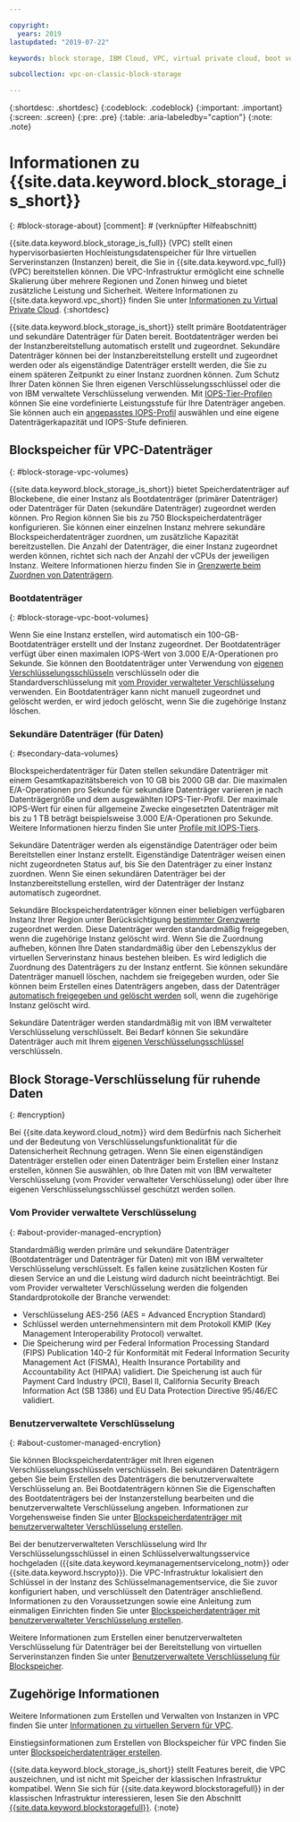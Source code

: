 ```yaml
---

copyright:
  years: 2019
lastupdated: "2019-07-22"

keywords: block storage, IBM Cloud, VPC, virtual private cloud, boot volume, data volume, volume, data storage, virtual server instance, instance, IOPS, HPCS, Key Protect

subcollection: vpc-on-classic-block-storage

---
```

{:shortdesc: .shortdesc}
{:codeblock: .codeblock}
{:important: .important}
{:screen: .screen}
{:pre: .pre}
{:table: .aria-labeledby="caption"}
{:note: .note}

# Informationen zu {{site.data.keyword.block_storage_is_short}}
{: #block-storage-about}
[comment]: # (verknüpfter Hilfeabschnitt)

{{site.data.keyword.block_storage_is_full}} (VPC) stellt einen hypervisorbasierten Hochleistungsdatenspeicher für Ihre virtuellen Serverinstanzen (Instanzen) bereit, die Sie in {{site.data.keyword.vpc_full}} (VPC) bereitstellen können. Die VPC-Infrastruktur ermöglicht eine schnelle Skalierung über mehrere Regionen und Zonen hinweg und bietet zusätzliche Leistung und Sicherheit. Weitere Informationen zu {{site.data.keyword.vpc_short}} finden Sie unter [Informationen zu Virtual Private Cloud](/docs/vpc-on-classic?topic=vpc-on-classic-about).
{:shortdesc}

{{site.data.keyword.block_storage_is_short}} stellt primäre Bootdatenträger und sekundäre Datenträger für Daten bereit. Bootdatenträger werden bei der Instanzbereitstellung automatisch erstellt und zugeordnet. Sekundäre Datenträger können bei der Instanzbereitstellung erstellt und zugeordnet werden oder als eigenständige Datenträger erstellt werden, die Sie zu einem späteren Zeitpunkt zu einer Instanz zuordnen können. Zum Schutz Ihrer Daten können Sie Ihren eigenen Verschlüsselungsschlüssel oder die von IBM verwaltete Verschlüsselung verwenden. Mit [IOPS-Tier-Profilen](/docs/vpc-on-classic-block-storage?topic=vpc-on-classic-block-storage-block-storage-profiles#tiers) können Sie eine vordefinierte Leistungsstufe für Ihre Datenträger angeben. Sie können auch ein [angepasstes IOPS-Profil](/docs/vpc-on-classic-block-storage?topic=vpc-on-classic-block-storage-block-storage-profiles#custom) auswählen und eine eigene Datenträgerkapazität und IOPS-Stufe definieren.

## Blockspeicher für VPC-Datenträger
{: #block-storage-vpc-volumes}

{{site.data.keyword.block_storage_is_short}} bietet Speicherdatenträger auf Blockebene, die einer Instanz als Bootdatenträger (primärer Datenträger) oder Datenträger für Daten (sekundäre Datenträger) zugeordnet werden können. Pro Region können Sie bis zu 750 Blockspeicherdatenträger konfigurieren. Sie können einer einzelnen Instanz mehrere sekundäre Blockspeicherdatenträger zuordnen, um zusätzliche Kapazität bereitzustellen. Die Anzahl der Datenträger, die einer Instanz zugeordnet werden können, richtet sich nach der Anzahl der vCPUs der jeweiligen Instanz. Weitere Informationen hierzu finden Sie in [Grenzwerte beim Zuordnen von Datenträgern](/docs/vpc-on-classic-block-storage?topic=vpc-on-classic-block-storage-attaching-block-storage#vol-attach-limits).

### Bootdatenträger
{: #block-storage-vpc-boot-volumes}

Wenn Sie eine Instanz erstellen, wird automatisch ein 100-GB-Bootdatenträger erstellt und der Instanz zugeordnet. Der Bootdatenträger verfügt über einen maximalen IOPS-Wert von 3.000 E/A-Operationen pro Sekunde. Sie können den Bootdatenträger unter Verwendung von [eigenen Verschlüsselungsschlüsseln](#about-customer-managed-encrytion) verschlüsseln oder die Standardverschlüsselung mit [vom Provider verwalteter Verschlüsselung](#about-provider-managed-encryption) verwenden. Ein Bootdatenträger kann nicht manuell zugeordnet und gelöscht werden, er wird jedoch gelöscht, wenn Sie die zugehörige Instanz löschen.

### Sekundäre Datenträger (für Daten)
{: #secondary-data-volumes}

Blockspeicherdatenträger für Daten stellen sekundäre Datenträger mit einem Gesamtkapazitätsbereich von 10 GB bis 2000 GB dar. Die maximalen E/A-Operationen pro Sekunde für sekundäre Datenträger variieren je nach Datenträgergröße und dem ausgewählten IOPS-Tier-Profil. Der maximale IOPS-Wert für einen für allgemeine Zwecke eingesetzten Datenträger mit bis zu 1 TB beträgt beispielsweise 3.000 E/A-Operationen pro Sekunde. Weitere Informationen hierzu finden Sie unter [Profile mit IOPS-Tiers](/docs/vpc-on-classic-block-storage?topic=vpc-on-classic-block-storage-block-storage-profiles#tiers).

Sekundäre Datenträger werden als eigenständige Datenträger oder beim Bereitstellen einer Instanz erstellt. Eigenständige Datenträger weisen einen nicht zugeordneten Status auf, bis Sie den Datenträger zu einer Instanz zuordnen. Wenn Sie einen sekundären Datenträger bei der Instanzbereitstellung erstellen, wird der Datenträger der Instanz automatisch zugeordnet.  

Sekundäre Blockspeicherdatenträger können einer beliebigen verfügbaren Instanz Ihrer Region unter Berücksichtigung [bestimmter Grenzwerte](/docs/vpc-on-classic-block-storage?topic=vpc-on-classic-block-storage-attaching-block-storage#vol-attach-limits) zugeordnet werden. Diese Datenträger werden standardmäßig freigegeben, wenn die zugehörige Instanz gelöscht wird. Wenn Sie die Zuordnung aufheben, können Ihre Daten standardmäßig über den Lebenszyklus der virtuellen Serverinstanz hinaus bestehen bleiben. Es wird lediglich die Zuordnung des Datenträgers zu der Instanz entfernt. Sie können sekundäre Datenträger manuell löschen, nachdem sie freigegeben wurden, oder Sie können beim Erstellen eines Datenträgers angeben, dass der Datenträger [automatisch freigegeben und gelöscht werden](/docs/vpc-on-classic-block-storage?topic=vpc-on-classic-block-storage-managing-block-storage#auto-delete) soll, wenn die zugehörige Instanz gelöscht wird.

Sekundäre Datenträger werden standardmäßig mit von IBM verwalteter Verschlüsselung verschlüsselt. Bei Bedarf können Sie sekundäre Datenträger auch mit Ihrem [eigenen Verschlüsselungsschlüssel](#about-customer-managed-encrytion) verschlüsseln.

## Block Storage-Verschlüsselung für ruhende Daten
{: #encryption}

Bei {{site.data.keyword.cloud_notm}} wird dem Bedürfnis nach Sicherheit und der Bedeutung von Verschlüsselungsfunktionalität für die Datensicherheit Rechnung getragen. Wenn Sie einen eigenständigen Datenträger erstellen oder einen Datenträger beim Erstellen einer Instanz erstellen, können Sie auswählen, ob Ihre Daten mit von IBM verwalteter Verschlüsselung (vom Provider verwalteter Verschlüsselung) oder über Ihre eigenen Verschlüsselungsschlüssel geschützt werden sollen.  

### Vom Provider verwaltete Verschlüsselung
{: #about-provider-managed-encryption}

Standardmäßig werden primäre und sekundäre Datenträger (Bootdatenträger und Datenträger für Daten) mit von IBM verwalteter Verschlüsselung verschlüsselt. Es fallen keine zusätzlichen Kosten für diesen Service an und die Leistung wird dadurch nicht beeinträchtigt. Bei vom Provider verwalteter Verschlüsselung werden die folgenden Standardprotokolle der Branche verwendet:

* Verschlüsselung AES-256 (AES = Advanced Encryption Standard)
* Schlüssel werden unternehmensintern mit dem Protokoll KMIP (Key Management Interoperability Protocol) verwaltet.
* Die Speicherung wird per Federal Information Processing Standard (FIPS) Publication 140-2 für Konformität mit Federal Information Security Management Act (FISMA), Health Insurance Portability and Accountability Act (HIPAA) validiert. Die Speicherung ist auch für Payment Card Industry (PCI), Basel II, California Security Breach Information Act (SB 1386) und EU Data Protection Directive 95/46/EC validiert.

### Benutzerverwaltete Verschlüsselung
{: #about-customer-managed-encrytion}

Sie können Blockspeicherdatenträger mit Ihren eigenen Verschlüsselungsschlüsseln verschlüsseln. Bei sekundären Datenträgern geben Sie beim Erstellen des Datenträgers die benutzerverwaltete Verschlüsselung an. Bei Bootdatenträgern können Sie die Eigenschaften des Bootdatenträgers bei der Instanzerstellung bearbeiten und die benutzerverwaltete Verschlüsselung angeben. Informationen zur Vorgehensweise finden Sie unter [Blockspeicherdatenträger mit benutzerverwalteter Verschlüsselung erstellen](/docs/vpc-on-classic-block-storage?topic=vpc-on-classic-block-storage-block-storage-encryption).

Bei der benutzerverwalteten Verschlüsselung wird Ihr Verschlüsselungsschlüssel in einen Schlüsselverwaltungsservice hochgeladen ({{site.data.keyword.keymanagementservicelong_notm}} oder {{site.data.keyword.hscrypto}}). Die VPC-Infrastruktur lokalisiert den Schlüssel in der Instanz des Schlüsselmanagementservice, die Sie zuvor konfiguriert haben, und verschlüsselt den Datenträger anschließend. Informationen zu den Voraussetzungen sowie eine Anleitung zum einmaligen Einrichten finden Sie unter [Blockspeicherdatenträger mit benutzerverwalteter Verschlüsselung erstellen](/docs/vpc-on-classic-block-storage?topic=vpc-on-classic-block-storage-block-storage-encryption).

Weitere Informationen zum Erstellen einer benutzerverwalteten Verschlüsselung für Datenträger bei der Bereitstellung von virtuellen Serverinstanzen finden Sie unter [Benutzerverwaltete Verschlüsselung für Blockspeicher](/docs/vpc-on-classic-vsi?topic=vpc-on-classic-vsi-storage#customer-managed-encryption-keys).

## Zugehörige Informationen

Weitere Informationen zum Erstellen und Verwalten von Instanzen in VPC finden Sie unter [Informationen zu virtuellen Servern für VPC](/docs/vpc-on-classic-vsi?topic=vpc-on-classic-vsi-virtual-private-cloud#virtual-private-cloud).

Einstiegsinformationen zum Erstellen von Blockspeicher für VPC finden Sie unter [Blockspeicherdatenträger erstellen](/docs/vpc-on-classic-block-storage?topic=vpc-on-classic-block-storage-creating-block-storage#creating-block-storage).

{{site.data.keyword.block_storage_is_short}} stellt Features bereit, die VPC auszeichnen, und ist nicht mit Speicher der klassischen Infrastruktur kompatibel. Wenn Sie sich für {{site.data.keyword.blockstoragefull}} in der klassischen Infrastruktur interessieren, lesen Sie den Abschnitt [{{site.data.keyword.blockstoragefull}}](/docs/infrastructure/BlockStorage?topic=BlockStorage-About).
{:note}
